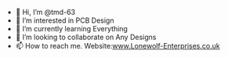 - 👋 Hi, I’m @tmd-63
- 👀 I’m interested in PCB Design
- 🌱 I’m currently learning Everything
- 💞️ I’m looking to collaborate on Any Designs
- 📫 How to reach me. Website:www.Lonewolf-Enterprises.co.uk

<!---
tmd-63/tmd-63 is a ✨ special ✨ repository because its `README.md` (this file) appears on your GitHub profile.
You can click the Preview link to take a look at your changes.
--->
